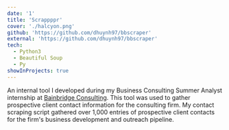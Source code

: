 ```yaml
---
date: '1'
title: 'Scrappppr'
cover: './halcyon.png'
github: 'https://github.com/dhuynh97/bbscraper'
external: 'https://github.com/dhuynh97/bbscraper'
tech:
  - Python3
  - Beautiful Soup
  - Py
showInProjects: true
---
```


An internal tool I developed during my Business Consulting Summer Analyst internship at [Bainbridge Consulting](https://bainbridgeconsulting.com). This tool was used to gather prospective client contact information for the consulting firm. My contact scraping script gathered over 1,000 entries of prospective client contacts for the firm's business development and outreach pipeline.